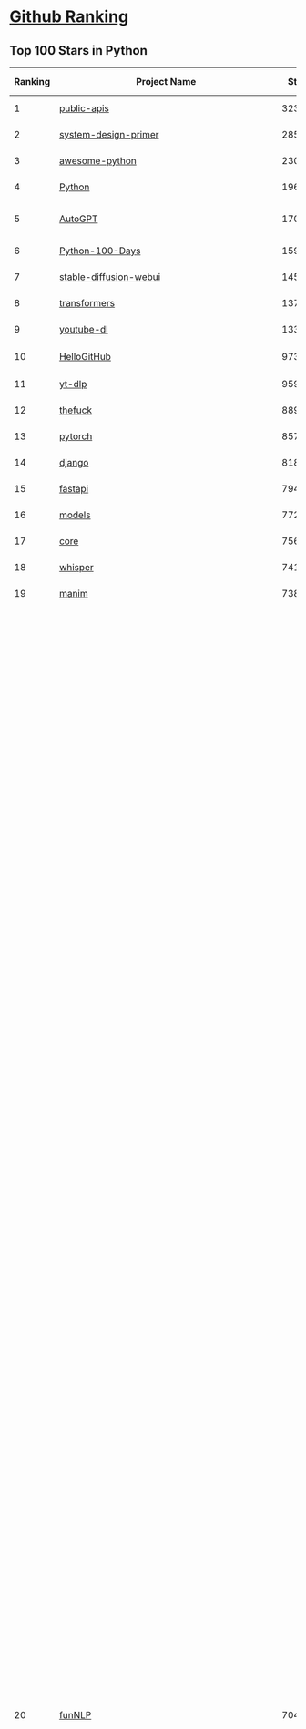 [Github Ranking](../README.md)
==========

## Top 100 Stars in Python

| Ranking | Project Name | Stars | Forks | Language | Open Issues | Description | Last Commit |
| ------- | ------------ | ----- | ----- | -------- | ----------- | ----------- | ----------- |
| 1 | [public-apis](https://github.com/public-apis/public-apis) | 323854 | 34353 | Python | 40 | A collective list of free APIs | 2024-10-31T19:50:02Z |
| 2 | [system-design-primer](https://github.com/donnemartin/system-design-primer) | 285490 | 47618 | Python | 231 | Learn how to design large-scale systems. Prep for the system design interview.  Includes Anki flashcards. | 2024-12-02T01:10:39Z |
| 3 | [awesome-python](https://github.com/vinta/awesome-python) | 230230 | 25113 | Python | 0 | An opinionated list of awesome Python frameworks, libraries, software and resources. | 2024-08-11T17:10:18Z |
| 4 | [Python](https://github.com/TheAlgorithms/Python) | 196347 | 46094 | Python | 65 | All Algorithms implemented in Python | 2025-01-06T20:12:17Z |
| 5 | [AutoGPT](https://github.com/Significant-Gravitas/AutoGPT) | 170357 | 44795 | Python | 160 | AutoGPT is the vision of accessible AI for everyone, to use and to build on. Our mission is to provide the tools, so that you can focus on what matters. | 2025-01-11T23:24:50Z |
| 6 | [Python-100-Days](https://github.com/jackfrued/Python-100-Days) | 159668 | 52745 | Python | 539 | Python - 100天从新手到大师 | 2025-01-07T09:24:56Z |
| 7 | [stable-diffusion-webui](https://github.com/AUTOMATIC1111/stable-diffusion-webui) | 145709 | 27319 | Python | 2290 | Stable Diffusion web UI | 2024-12-28T22:57:08Z |
| 8 | [transformers](https://github.com/huggingface/transformers) | 137452 | 27519 | Python | 992 | 🤗 Transformers: State-of-the-art Machine Learning for Pytorch, TensorFlow, and JAX. | 2025-01-11T09:27:56Z |
| 9 | [youtube-dl](https://github.com/ytdl-org/youtube-dl) | 133577 | 10160 | Python | 3701 | Command-line program to download videos from YouTube.com and other video sites | 2025-01-06T01:42:37Z |
| 10 | [HelloGitHub](https://github.com/521xueweihan/HelloGitHub) | 97320 | 9764 | Python | 179 | :octocat: 分享 GitHub 上有趣、入门级的开源项目。Share interesting, entry-level open source projects on GitHub. | 2025-01-11T05:03:19Z |
| 11 | [yt-dlp](https://github.com/yt-dlp/yt-dlp) | 95997 | 7527 | Python | 1497 | A feature-rich command-line audio/video downloader | 2025-01-12T02:02:57Z |
| 12 | [thefuck](https://github.com/nvbn/thefuck) | 88984 | 3569 | Python | 272 | Magnificent app which corrects your previous console command. | 2024-07-19T14:56:13Z |
| 13 | [pytorch](https://github.com/pytorch/pytorch) | 85739 | 23087 | Python | 14380 | Tensors and Dynamic neural networks in Python with strong GPU acceleration | 2025-01-12T03:58:05Z |
| 14 | [django](https://github.com/django/django) | 81814 | 32041 | Python | 0 | The Web framework for perfectionists with deadlines. | 2025-01-10T13:38:09Z |
| 15 | [fastapi](https://github.com/fastapi/fastapi) | 79440 | 6803 | Python | 51 | FastAPI framework, high performance, easy to learn, fast to code, ready for production | 2025-01-11T18:33:50Z |
| 16 | [models](https://github.com/tensorflow/models) | 77299 | 45717 | Python | 1064 | Models and examples built with TensorFlow | 2025-01-10T15:21:30Z |
| 17 | [core](https://github.com/home-assistant/core) | 75684 | 31889 | Python | 2860 | :house_with_garden: Open source home automation that puts local control and privacy first. | 2025-01-11T23:51:32Z |
| 18 | [whisper](https://github.com/openai/whisper) | 74135 | 8859 | Python | 0 | Robust Speech Recognition via Large-Scale Weak Supervision | 2025-01-04T20:56:17Z |
| 19 | [manim](https://github.com/3b1b/manim) | 73873 | 6454 | Python | 430 | Animation engine for explanatory math videos | 2025-01-08T16:22:03Z |
| 20 | [funNLP](https://github.com/fighting41love/funNLP) | 70459 | 14630 | Python | 128 | 中英文敏感词、语言检测、中外手机/电话归属地/运营商查询、名字推断性别、手机号抽取、身份证抽取、邮箱抽取、中日文人名库、中文缩写库、拆字词典、词汇情感值、停用词、反动词表、暴恐词表、繁简体转换、英文模拟中文发音、汪峰歌词生成器、职业名称词库、同义词库、反义词库、否定词库、汽车品牌词库、汽车零件词库、连续英文切割、各种中文词向量、公司名字大全、古诗词库、IT词库、财经词库、成语词库、地名词库、历史名人词库、诗词词库、医学词库、饮食词库、法律词库、汽车词库、动物词库、中文聊天语料、中文谣言数据、百度中文问答数据集、句子相似度匹配算法集合、bert资源、文本生成&摘要相关工具、cocoNLP信息抽取工具、国内电话号码正则匹配、清华大学XLORE:中英文跨语言百科知识图谱、清华大学人工智能技术系列报告、自然语言生成、NLU太难了系列、自动对联数据及机器人、用户名黑名单列表、罪名法务名词及分类模型、微信公众号语料、cs224n深度学习自然语言处理课程、中文手写汉字识别、中文自然语言处理 语料/数据集、变量命名神器、分词语料库+代码、任务型对话英文数据集、ASR 语音数据集 + 基于深度学习的中文语音识别系统、笑声检测器、Microsoft多语言数字/单位/如日期时间识别包、中华新华字典数据库及api(包括常用歇后语、成语、词语和汉字)、文档图谱自动生成、SpaCy 中文模型、Common Voice语音识别数据集新版、神经网络关系抽取、基于bert的命名实体识别、关键词(Keyphrase)抽取包pke、基于医疗领域知识图谱的问答系统、基于依存句法与语义角色标注的事件三元组抽取、依存句法分析4万句高质量标注数据、cnocr：用来做中文OCR的Python3包、中文人物关系知识图谱项目、中文nlp竞赛项目及代码汇总、中文字符数据、speech-aligner: 从“人声语音”及其“语言文本”产生音素级别时间对齐标注的工具、AmpliGraph: 知识图谱表示学习(Python)库：知识图谱概念链接预测、Scattertext 文本可视化(python)、语言/知识表示工具：BERT & ERNIE、中文对比英文自然语言处理NLP的区别综述、Synonyms中文近义词工具包、HarvestText领域自适应文本挖掘工具（新词发现-情感分析-实体链接等）、word2word：(Python)方便易用的多语言词-词对集：62种语言/3,564个多语言对、语音识别语料生成工具：从具有音频/字幕的在线视频创建自动语音识别(ASR)语料库、构建医疗实体识别的模型（包含词典和语料标注）、单文档非监督的关键词抽取、Kashgari中使用gpt-2语言模型、开源的金融投资数据提取工具、文本自动摘要库TextTeaser: 仅支持英文、人民日报语料处理工具集、一些关于自然语言的基本模型、基于14W歌曲知识库的问答尝试--功能包括歌词接龙and已知歌词找歌曲以及歌曲歌手歌词三角关系的问答、基于Siamese bilstm模型的相似句子判定模型并提供训练数据集和测试数据集、用Transformer编解码模型实现的根据Hacker News文章标题自动生成评论、用BERT进行序列标记和文本分类的模板代码、LitBank：NLP数据集——支持自然语言处理和计算人文学科任务的100部带标记英文小说语料、百度开源的基准信息抽取系统、虚假新闻数据集、Facebook: LAMA语言模型分析，提供Transformer-XL/BERT/ELMo/GPT预训练语言模型的统一访问接口、CommonsenseQA：面向常识的英文QA挑战、中文知识图谱资料、数据及工具、各大公司内部里大牛分享的技术文档 PDF 或者 PPT、自然语言生成SQL语句（英文）、中文NLP数据增强（EDA）工具、英文NLP数据增强工具 、基于医药知识图谱的智能问答系统、京东商品知识图谱、基于mongodb存储的军事领域知识图谱问答项目、基于远监督的中文关系抽取、语音情感分析、中文ULMFiT-情感分析-文本分类-语料及模型、一个拍照做题程序、世界各国大规模人名库、一个利用有趣中文语料库 qingyun 训练出来的中文聊天机器人、中文聊天机器人seqGAN、省市区镇行政区划数据带拼音标注、教育行业新闻语料库包含自动文摘功能、开放了对话机器人-知识图谱-语义理解-自然语言处理工具及数据、中文知识图谱：基于百度百科中文页面-抽取三元组信息-构建中文知识图谱、masr: 中文语音识别-提供预训练模型-高识别率、Python音频数据增广库、中文全词覆盖BERT及两份阅读理解数据、ConvLab：开源多域端到端对话系统平台、中文自然语言处理数据集、基于最新版本rasa搭建的对话系统、基于TensorFlow和BERT的管道式实体及关系抽取、一个小型的证券知识图谱/知识库、复盘所有NLP比赛的TOP方案、OpenCLaP：多领域开源中文预训练语言模型仓库、UER：基于不同语料+编码器+目标任务的中文预训练模型仓库、中文自然语言处理向量合集、基于金融-司法领域(兼有闲聊性质)的聊天机器人、g2pC：基于上下文的汉语读音自动标记模块、Zincbase 知识图谱构建工具包、诗歌质量评价/细粒度情感诗歌语料库、快速转化「中文数字」和「阿拉伯数字」、百度知道问答语料库、基于知识图谱的问答系统、jieba_fast 加速版的jieba、正则表达式教程、中文阅读理解数据集、基于BERT等最新语言模型的抽取式摘要提取、Python利用深度学习进行文本摘要的综合指南、知识图谱深度学习相关资料整理、维基大规模平行文本语料、StanfordNLP 0.2.0：纯Python版自然语言处理包、NeuralNLP-NeuralClassifier：腾讯开源深度学习文本分类工具、端到端的封闭域对话系统、中文命名实体识别：NeuroNER vs. BertNER、新闻事件线索抽取、2019年百度的三元组抽取比赛：“科学空间队”源码、基于依存句法的开放域文本知识三元组抽取和知识库构建、中文的GPT2训练代码、ML-NLP - 机器学习(Machine Learning)NLP面试中常考到的知识点和代码实现、nlp4han:中文自然语言处理工具集(断句/分词/词性标注/组块/句法分析/语义分析/NER/N元语法/HMM/代词消解/情感分析/拼写检查、XLM：Facebook的跨语言预训练语言模型、用基于BERT的微调和特征提取方法来进行知识图谱百度百科人物词条属性抽取、中文自然语言处理相关的开放任务-数据集-当前最佳结果、CoupletAI - 基于CNN+Bi-LSTM+Attention 的自动对对联系统、抽象知识图谱、MiningZhiDaoQACorpus - 580万百度知道问答数据挖掘项目、brat rapid annotation tool: 序列标注工具、大规模中文知识图谱数据：1.4亿实体、数据增强在机器翻译及其他nlp任务中的应用及效果、allennlp阅读理解:支持多种数据和模型、PDF表格数据提取工具 、 Graphbrain：AI开源软件库和科研工具，目的是促进自动意义提取和文本理解以及知识的探索和推断、简历自动筛选系统、基于命名实体识别的简历自动摘要、中文语言理解测评基准，包括代表性的数据集&基准模型&语料库&排行榜、树洞 OCR 文字识别 、从包含表格的扫描图片中识别表格和文字、语声迁移、Python口语自然语言处理工具集(英文)、 similarity：相似度计算工具包，java编写、海量中文预训练ALBERT模型 、Transformers 2.0 、基于大规模音频数据集Audioset的音频增强 、Poplar：网页版自然语言标注工具、图片文字去除，可用于漫画翻译 、186种语言的数字叫法库、Amazon发布基于知识的人-人开放领域对话数据集 、中文文本纠错模块代码、繁简体转换 、 Python实现的多种文本可读性评价指标、类似于人名/地名/组织机构名的命名体识别数据集 、东南大学《知识图谱》研究生课程(资料)、. 英文拼写检查库 、 wwsearch是企业微信后台自研的全文检索引擎、CHAMELEON：深度学习新闻推荐系统元架构 、 8篇论文梳理BERT相关模型进展与反思、DocSearch：免费文档搜索引擎、 LIDA：轻量交互式对话标注工具 、aili - the fastest in-memory index in the East 东半球最快并发索引 、知识图谱车音工作项目、自然语言生成资源大全 、中日韩分词库mecab的Python接口库、中文文本摘要/关键词提取、汉字字符特征提取器 (featurizer)，提取汉字的特征（发音特征、字形特征）用做深度学习的特征、中文生成任务基准测评 、中文缩写数据集、中文任务基准测评 - 代表性的数据集-基准(预训练)模型-语料库-baseline-工具包-排行榜、PySS3：面向可解释AI的SS3文本分类器机器可视化工具 、中文NLP数据集列表、COPE - 格律诗编辑程序、doccano：基于网页的开源协同多语言文本标注工具 、PreNLP：自然语言预处理库、简单的简历解析器，用来从简历中提取关键信息、用于中文闲聊的GPT2模型：GPT2-chitchat、基于检索聊天机器人多轮响应选择相关资源列表(Leaderboards、Datasets、Papers)、(Colab)抽象文本摘要实现集锦(教程 、词语拼音数据、高效模糊搜索工具、NLP数据增广资源集、微软对话机器人框架 、 GitHub Typo Corpus：大规模GitHub多语言拼写错误/语法错误数据集、TextCluster：短文本聚类预处理模块 Short text cluster、面向语音识别的中文文本规范化、BLINK：最先进的实体链接库、BertPunc：基于BERT的最先进标点修复模型、Tokenizer：快速、可定制的文本词条化库、中文语言理解测评基准，包括代表性的数据集、基准(预训练)模型、语料库、排行榜、spaCy 医学文本挖掘与信息提取 、 NLP任务示例项目代码集、 python拼写检查库、chatbot-list - 行业内关于智能客服、聊天机器人的应用和架构、算法分享和介绍、语音质量评价指标(MOSNet, BSSEval, STOI, PESQ, SRMR)、 用138GB语料训练的法文RoBERTa预训练语言模型 、BERT-NER-Pytorch：三种不同模式的BERT中文NER实验、无道词典 - 有道词典的命令行版本，支持英汉互查和在线查询、2019年NLP亮点回顾、 Chinese medical dialogue data 中文医疗对话数据集 、最好的汉字数字(中文数字)-阿拉伯数字转换工具、 基于百科知识库的中文词语多词义/义项获取与特定句子词语语义消歧、awesome-nlp-sentiment-analysis - 情感分析、情绪原因识别、评价对象和评价词抽取、LineFlow：面向所有深度学习框架的NLP数据高效加载器、中文医学NLP公开资源整理 、MedQuAD：(英文)医学问答数据集、将自然语言数字串解析转换为整数和浮点数、Transfer Learning in Natural Language Processing (NLP) 、面向语音识别的中文/英文发音辞典、Tokenizers：注重性能与多功能性的最先进分词器、CLUENER 细粒度命名实体识别 Fine Grained Named Entity Recognition、 基于BERT的中文命名实体识别、中文谣言数据库、NLP数据集/基准任务大列表、nlp相关的一些论文及代码, 包括主题模型、词向量(Word Embedding)、命名实体识别(NER)、文本分类(Text Classificatin)、文本生成(Text Generation)、文本相似性(Text Similarity)计算等，涉及到各种与nlp相关的算法，基于keras和tensorflow 、Python文本挖掘/NLP实战示例、 Blackstone：面向非结构化法律文本的spaCy pipeline和NLP模型通过同义词替换实现文本“变脸” 、中文 预训练 ELECTREA 模型: 基于对抗学习 pretrain Chinese Model 、albert-chinese-ner - 用预训练语言模型ALBERT做中文NER 、基于GPT2的特定主题文本生成/文本增广、开源预训练语言模型合集、多语言句向量包、编码、标记和实现：一种可控高效的文本生成方法、 英文脏话大列表 、attnvis：GPT2、BERT等transformer语言模型注意力交互可视化、CoVoST：Facebook发布的多语种语音-文本翻译语料库，包括11种语言(法语、德语、荷兰语、俄语、西班牙语、意大利语、土耳其语、波斯语、瑞典语、蒙古语和中文)的语音、文字转录及英文译文、Jiagu自然语言处理工具 - 以BiLSTM等模型为基础，提供知识图谱关系抽取 中文分词 词性标注 命名实体识别 情感分析 新词发现 关键词 文本摘要 文本聚类等功能、用unet实现对文档表格的自动检测，表格重建、NLP事件提取文献资源列表 、 金融领域自然语言处理研究资源大列表、CLUEDatasetSearch - 中英文NLP数据集：搜索所有中文NLP数据集，附常用英文NLP数据集 、medical_NER - 中文医学知识图谱命名实体识别 、(哈佛)讲因果推理的免费书、知识图谱相关学习资料/数据集/工具资源大列表、Forte：灵活强大的自然语言处理pipeline工具集 、Python字符串相似性算法库、PyLaia：面向手写文档分析的深度学习工具包、TextFooler：针对文本分类/推理的对抗文本生成模块、Haystack：灵活、强大的可扩展问答(QA)框架、中文关键短语抽取工具 | 2024-05-10T07:38:24Z |
| 21 | [flask](https://github.com/pallets/flask) | 68535 | 16249 | Python | 1 | The Python micro framework for building web applications. | 2025-01-05T17:10:05Z |
| 22 | [devops-exercises](https://github.com/bregman-arie/devops-exercises) | 67319 | 15062 | Python | 31 | Linux, Jenkins, AWS, SRE, Prometheus, Docker, Python, Ansible, Git, Kubernetes, Terraform, OpenStack, SQL, NoSQL, Azure, GCP, DNS, Elastic, Network, Virtualization. DevOps Interview Questions | 2024-12-28T12:40:46Z |
| 23 | [gpt_academic](https://github.com/binary-husky/gpt_academic) | 66828 | 8198 | Python | 397 | 为GPT/GLM等LLM大语言模型提供实用化交互接口，特别优化论文阅读/润色/写作体验，模块化设计，支持自定义快捷按钮&函数插件，支持Python和C++等项目剖析&自译解功能，PDF/LaTex论文翻译&总结功能，支持并行问询多种LLM模型，支持chatglm3等本地模型。接入通义千问, deepseekcoder, 讯飞星火, 文心一言, llama2, rwkv, claude2, moss等。 | 2025-01-09T14:33:44Z |
| 24 | [screenshot-to-code](https://github.com/abi/screenshot-to-code) | 66731 | 8110 | Python | 84 | Drop in a screenshot and convert it to clean code (HTML/Tailwind/React/Vue) | 2025-01-09T17:57:19Z |
| 25 | [awesome-machine-learning](https://github.com/josephmisiti/awesome-machine-learning) | 66582 | 14721 | Python | 0 | A curated list of awesome Machine Learning frameworks, libraries and software. | 2024-12-16T21:26:20Z |
| 26 | [d2l-zh](https://github.com/d2l-ai/d2l-zh) | 64973 | 11169 | Python | 0 | 《动手学深度学习》：面向中文读者、能运行、可讨论。中英文版被70多个国家的500多所大学用于教学。 | 2024-07-30T09:32:19Z |
| 27 | [cpython](https://github.com/python/cpython) | 64685 | 30852 | Python | 7205 | The Python programming language | 2025-01-11T22:23:53Z |
| 28 | [ansible](https://github.com/ansible/ansible) | 63635 | 23942 | Python | 549 | Ansible is a radically simple IT automation platform that makes your applications and systems easier to deploy and maintain. Automate everything from code deployment to network configuration to cloud management, in a language that approaches plain English, using SSH, with no agents to install on remote systems. https://docs.ansible.com. | 2025-01-11T01:09:48Z |
| 29 | [ComfyUI](https://github.com/comfyanonymous/ComfyUI) | 63150 | 6747 | Python | 1828 | The most powerful and modular diffusion model GUI, api and backend with a graph/nodes interface. | 2025-01-12T00:19:51Z |
| 30 | [gpt4free](https://github.com/xtekky/gpt4free) | 63023 | 13501 | Python | 22 | The official gpt4free repository \| various collection of powerful language models | 2025-01-10T18:08:19Z |
| 31 | [PayloadsAllTheThings](https://github.com/swisskyrepo/PayloadsAllTheThings) | 62447 | 14859 | Python | 0 | A list of useful payloads and bypass for Web Application Security and Pentest/CTF | 2024-12-04T11:10:42Z |
| 32 | [keras](https://github.com/keras-team/keras) | 62347 | 19478 | Python | 235 | Deep Learning for humans | 2025-01-10T21:20:25Z |
| 33 | [sherlock](https://github.com/sherlock-project/sherlock) | 61683 | 7090 | Python | 88 | Hunt down social media accounts by username across social networks | 2024-11-13T21:56:34Z |
| 34 | [scikit-learn](https://github.com/scikit-learn/scikit-learn) | 60736 | 25496 | Python | 1555 | scikit-learn: machine learning in Python | 2025-01-10T16:10:44Z |
| 35 | [annotated_deep_learning_paper_implementations](https://github.com/labmlai/annotated_deep_learning_paper_implementations) | 57803 | 5896 | Python | 29 | 🧑‍🏫 60+ Implementations/tutorials of deep learning papers with side-by-side notes 📝; including transformers (original, xl, switch, feedback, vit, ...), optimizers (adam, adabelief, sophia, ...), gans(cyclegan, stylegan2, ...), 🎮 reinforcement learning (ppo, dqn), capsnet, distillation, ... 🧠 | 2024-08-24T09:18:59Z |
| 36 | [open-interpreter](https://github.com/OpenInterpreter/open-interpreter) | 57799 | 4957 | Python | 202 | A natural language interface for computers | 2024-12-10T20:09:11Z |
| 37 | [new-pac](https://github.com/Alvin9999/new-pac) | 57559 | 9645 | Python | 414 | 翻墙-科学上网、自由上网、免费科学上网、免费翻墙、fanqiang、油管youtube/视频下载、软件、VPN、一键翻墙浏览器，vps一键搭建翻墙服务器脚本/教程，免费shadowsocks/ss/ssr/v2ray/goflyway账号/节点，翻墙梯子，电脑、手机、iOS、安卓、windows、Mac、Linux、路由器翻墙、科学上网、youtube视频下载、youtube油管镜像/免翻墙网站、美区apple id共享账号、翻墙-科学上网-梯子 | 2025-01-12T04:02:19Z |
| 38 | [llama](https://github.com/meta-llama/llama) | 57171 | 9652 | Python | 419 | Inference code for Llama models | 2024-08-18T07:07:28Z |
| 39 | [localstack](https://github.com/localstack/localstack) | 57026 | 4045 | Python | 262 | 💻 A fully functional local AWS cloud stack. Develop and test your cloud & Serverless apps offline | 2025-01-10T22:57:02Z |
| 40 | [private-gpt](https://github.com/zylon-ai/private-gpt) | 54848 | 7370 | Python | 234 | Interact with your documents using the power of GPT, 100% privately, no data leaks | 2024-11-13T19:30:32Z |
| 41 | [you-get](https://github.com/soimort/you-get) | 54321 | 9676 | Python | 0 | :arrow_double_down: Dumb downloader that scrapes the web | 2025-01-04T02:13:08Z |
| 42 | [face_recognition](https://github.com/ageitgey/face_recognition) | 53892 | 13527 | Python | 757 | The world's simplest facial recognition api for Python and the command line | 2024-08-21T06:22:36Z |
| 43 | [scrapy](https://github.com/scrapy/scrapy) | 53762 | 10612 | Python | 429 | Scrapy, a fast high-level web crawling & scraping framework for Python. | 2025-01-10T18:08:27Z |
| 44 | [Real-Time-Voice-Cloning](https://github.com/CorentinJ/Real-Time-Voice-Cloning) | 53188 | 8855 | Python | 197 | Clone a voice in 5 seconds to generate arbitrary speech in real-time | 2024-08-14T19:54:03Z |
| 45 | [faceswap](https://github.com/deepfakes/faceswap) | 52851 | 13271 | Python | 24 | Deepfakes Software For All | 2024-11-19T23:13:32Z |
| 46 | [gpt-engineer](https://github.com/AntonOsika/gpt-engineer) | 52839 | 6885 | Python | 18 | Platform to experiment with the AI Software Engineer. Terminal based. NOTE: Very different from https://gptengineer.app | 2024-11-17T22:47:32Z |
| 47 | [requests](https://github.com/psf/requests) | 52345 | 9337 | Python | 185 | A simple, yet elegant, HTTP library. | 2024-12-23T16:06:01Z |
| 48 | [yolov5](https://github.com/ultralytics/yolov5) | 51870 | 16552 | Python | 186 | YOLOv5 🚀 in PyTorch > ONNX > CoreML > TFLite | 2025-01-10T00:42:06Z |
| 49 | [openpilot](https://github.com/commaai/openpilot) | 51596 | 9290 | Python | 142 | openpilot is an operating system for robotics. Currently, it upgrades the driver assistance system on 275+ supported cars. | 2025-01-12T03:14:57Z |
| 50 | [hackingtool](https://github.com/Z4nzu/hackingtool) | 51284 | 5514 | Python | 41 | ALL IN ONE Hacking Tool For Hackers | 2024-07-31T13:30:04Z |
| 51 | [rich](https://github.com/Textualize/rich) | 50284 | 1757 | Python | 186 | Rich is a Python library for rich text and beautiful formatting in the terminal. | 2024-12-02T16:01:57Z |
| 52 | [grok-1](https://github.com/xai-org/grok-1) | 49786 | 8346 | Python | 75 | Grok open release | 2024-08-30T04:17:25Z |
| 53 | [professional-programming](https://github.com/charlax/professional-programming) | 47126 | 3740 | Python | 2 | A collection of learning resources for curious software engineers | 2024-12-23T03:33:32Z |
| 54 | [big-list-of-naughty-strings](https://github.com/minimaxir/big-list-of-naughty-strings) | 46809 | 2147 | Python | 68 | The Big List of Naughty Strings is a list of strings which have a high probability of causing issues when used as user-input data. | 2024-04-18T03:26:59Z |
| 55 | [MetaGPT](https://github.com/geekan/MetaGPT) | 46602 | 5537 | Python | 60 | 🌟 The Multi-Agent Framework: First AI Software Company, Towards Natural Language Programming | 2024-12-18T02:20:32Z |
| 56 | [PaddleOCR](https://github.com/PaddlePaddle/PaddleOCR) | 45669 | 7926 | Python | 59 | Awesome multilingual OCR toolkits based on PaddlePaddle (practical ultra lightweight OCR system, support 80+ languages recognition, provide data annotation and synthesis tools, support training and deployment among server, mobile, embedded and IoT devices) | 2025-01-09T03:51:07Z |
| 57 | [pandas](https://github.com/pandas-dev/pandas) | 44256 | 18107 | Python | 3589 | Flexible and powerful data analysis / manipulation library for Python, providing labeled data structures similar to R data.frame objects, statistical functions, and much more | 2025-01-10T17:42:36Z |
| 58 | [30-Days-Of-Python](https://github.com/Asabeneh/30-Days-Of-Python) | 43844 | 8371 | Python | 65 | 30 days of Python programming challenge is a step-by-step guide to learn the Python programming language in 30 days. This challenge may take more than100 days, follow your own pace.  These videos may help too: https://www.youtube.com/channel/UC7PNRuno1rzYPb1xLa4yktw | 2024-10-09T08:43:32Z |
| 59 | [OpenHands](https://github.com/All-Hands-AI/OpenHands) | 42974 | 4755 | Python | 232 | 🙌 OpenHands: Code Less, Make More | 2025-01-11T23:58:08Z |
| 60 | [langflow](https://github.com/langflow-ai/langflow) | 42903 | 4774 | Python | 194 | Langflow is a low-code app builder for RAG and multi-agent AI applications. It’s Python-based and agnostic to any model, API, or database. | 2025-01-11T16:26:05Z |
| 61 | [Fooocus](https://github.com/lllyasviel/Fooocus) | 42519 | 6178 | Python | 194 | Focus on prompting and generating | 2024-08-21T01:49:14Z |
| 62 | [Deep-Live-Cam](https://github.com/hacksider/Deep-Live-Cam) | 42225 | 6196 | Python | 20 | real time face swap and one-click video deepfake with only a single image | 2025-01-11T15:33:26Z |
| 63 | [text-generation-webui](https://github.com/oobabooga/text-generation-webui) | 41568 | 5413 | Python | 211 | A Gradio web UI for Large Language Models with support for multiple inference backends. | 2025-01-12T02:35:22Z |
| 64 | [ChatGLM-6B](https://github.com/THUDM/ChatGLM-6B) | 40965 | 5234 | Python | 555 | ChatGLM-6B: An Open Bilingual Dialogue Language Model \| 开源双语对话语言模型 | 2024-06-27T04:05:25Z |
| 65 | [python-patterns](https://github.com/faif/python-patterns) | 40754 | 6955 | Python | 10 | A collection of design patterns/idioms in Python | 2024-09-05T20:53:59Z |
| 66 | [diagrams](https://github.com/mingrammer/diagrams) | 40090 | 2566 | Python | 304 | :art: Diagram as Code for prototyping cloud system architectures | 2025-01-06T04:45:28Z |
| 67 | [odoo](https://github.com/odoo/odoo) | 39913 | 25847 | Python | 2980 | Odoo. Open Source Apps To Grow Your Business. | 2025-01-12T03:44:12Z |
| 68 | [ailearning](https://github.com/apachecn/ailearning) | 39888 | 11481 | Python | 2 | AiLearning：数据分析+机器学习实战+线性代数+PyTorch+NLTK+TF2 | 2024-11-12T16:21:55Z |
| 69 | [stablediffusion](https://github.com/Stability-AI/stablediffusion) | 39737 | 5105 | Python | 240 | High-Resolution Image Synthesis with Latent Diffusion Models | 2024-10-10T21:28:57Z |
| 70 | [sentry](https://github.com/getsentry/sentry) | 39596 | 4241 | Python | 2002 | Developer-first error tracking and performance monitoring | 2025-01-12T00:20:20Z |
| 71 | [black](https://github.com/psf/black) | 39428 | 2498 | Python | 355 | The uncompromising Python code formatter | 2025-01-10T03:23:01Z |
| 72 | [ColossalAI](https://github.com/hpcaitech/ColossalAI) | 39012 | 4349 | Python | 403 | Making large AI models cheaper, faster and more accessible | 2025-01-08T03:51:50Z |
| 73 | [cheat.sh](https://github.com/chubin/cheat.sh) | 38776 | 1802 | Python | 121 | the only cheat sheet you need | 2024-12-31T17:50:52Z |
| 74 | [Deep-Learning-Papers-Reading-Roadmap](https://github.com/floodsung/Deep-Learning-Papers-Reading-Roadmap) | 38602 | 7336 | Python | 50 | Deep Learning papers reading roadmap for anyone who are eager to learn this amazing tech! | 2022-11-27T13:18:32Z |
| 75 | [GPT-SoVITS](https://github.com/RVC-Boss/GPT-SoVITS) | 38593 | 4364 | Python | 649 | 1 min voice data can also be used to train a good TTS model! (few shot voice cloning) | 2025-01-02T03:16:32Z |
| 76 | [bert](https://github.com/google-research/bert) | 38500 | 9638 | Python | 790 | TensorFlow code and pre-trained models for BERT | 2024-07-23T23:39:41Z |
| 77 | [nanoGPT](https://github.com/karpathy/nanoGPT) | 38423 | 6213 | Python | 216 | The simplest, fastest repository for training/finetuning medium-sized GPTs. | 2024-12-09T23:53:04Z |
| 78 | [airflow](https://github.com/apache/airflow) | 38246 | 14511 | Python | 1070 | Apache Airflow - A platform to programmatically author, schedule, and monitor workflows | 2025-01-12T03:18:39Z |
| 79 | [llama_index](https://github.com/run-llama/llama_index) | 37946 | 5447 | Python | 590 | LlamaIndex is the leading framework for building LLM-powered agents over your data | 2025-01-11T04:07:08Z |
| 80 | [LLaMA-Factory](https://github.com/hiyouga/LLaMA-Factory) | 37729 | 4649 | Python | 244 | Unified Efficient Fine-Tuning of 100+ LLMs (ACL 2024) | 2025-01-10T15:53:42Z |
| 81 | [mitmproxy](https://github.com/mitmproxy/mitmproxy) | 37507 | 4079 | Python | 326 | An interactive TLS-capable intercepting HTTP proxy for penetration testers and software developers. | 2025-01-10T14:30:06Z |
| 82 | [FastChat](https://github.com/lm-sys/FastChat) | 37471 | 4581 | Python | 798 | An open platform for training, serving, and evaluating large language models. Release repo for Vicuna and Chatbot Arena. | 2025-01-11T20:46:34Z |
| 83 | [Open-Assistant](https://github.com/LAION-AI/Open-Assistant) | 37179 | 3255 | Python | 225 | OpenAssistant is a chat-based assistant that understands tasks, can interact with third-party systems, and retrieve information dynamically to do so. | 2024-08-17T01:55:35Z |
| 84 | [autogen](https://github.com/microsoft/autogen) | 37134 | 5384 | Python | 599 | A programming framework for agentic AI 🤖 PyPi: autogen-agentchat Discord: https://aka.ms/autogen-discord Office Hour: https://aka.ms/autogen-officehour | 2025-01-12T02:25:30Z |
| 85 | [quivr](https://github.com/QuivrHQ/quivr) | 37074 | 3607 | Python | 66 | Opiniated RAG for integrating GenAI in your apps 🧠   Focus on your product rather than the RAG. Easy integration in existing products with customisation!  Any LLM: GPT4, Groq, Llama. Any Vectorstore: PGVector, Faiss. Any Files. Anyway you want.  | 2025-01-06T09:42:31Z |
| 86 | [interview_internal_reference](https://github.com/0voice/interview_internal_reference) | 36742 | 9447 | Python | 28 | 2023年最新总结，阿里，腾讯，百度，美团，头条等技术面试题目，以及答案，专家出题人分析汇总。 | 2024-05-20T12:04:02Z |
| 87 | [TTS](https://github.com/coqui-ai/TTS) | 36730 | 4541 | Python | 20 | 🐸💬 - a deep learning toolkit for Text-to-Speech, battle-tested in research and production | 2024-08-16T12:07:14Z |
| 88 | [python-cheatsheet](https://github.com/gto76/python-cheatsheet) | 36699 | 6495 | Python | 5 | Comprehensive Python Cheatsheet | 2025-01-11T13:07:41Z |
| 89 | [streamlit](https://github.com/streamlit/streamlit) | 36635 | 3157 | Python | 938 | Streamlit — A faster way to build and share data apps. | 2025-01-12T03:43:53Z |
| 90 | [WeChatMsg](https://github.com/LC044/WeChatMsg) | 36250 | 3762 | Python | 62 | 提取微信聊天记录，将其导出成HTML、Word、Excel文档永久保存，对聊天记录进行分析生成年度聊天报告，用聊天数据训练专属于个人的AI聊天助手 | 2025-01-02T13:14:29Z |
| 91 | [DeepSpeed](https://github.com/microsoft/DeepSpeed) | 36191 | 4191 | Python | 995 | DeepSpeed is a deep learning optimization library that makes distributed training and inference easy, efficient, and effective. | 2025-01-10T23:47:39Z |
| 92 | [GFPGAN](https://github.com/TencentARC/GFPGAN) | 36148 | 5978 | Python | 352 | GFPGAN aims at developing Practical Algorithms for Real-world Face Restoration. | 2024-07-26T18:44:02Z |
| 93 | [wtfpython](https://github.com/satwikkansal/wtfpython) | 35956 | 2662 | Python | 71 | What the f*ck Python? 😱 | 2024-11-26T15:56:16Z |
| 94 | [DragGAN](https://github.com/XingangPan/DragGAN) | 35826 | 3455 | Python | 144 | Official Code for DragGAN (SIGGRAPH 2023) | 2024-05-18T17:51:40Z |
| 95 | [MockingBird](https://github.com/babysor/MockingBird) | 35634 | 5222 | Python | 475 | 🚀AI拟声: 5秒内克隆您的声音并生成任意语音内容 Clone a voice in 5 seconds to generate arbitrary speech in real-time | 2024-11-15T05:00:29Z |
| 96 | [ultralytics](https://github.com/ultralytics/ultralytics) | 35242 | 6770 | Python | 799 | Ultralytics YOLO11 🚀 | 2025-01-10T20:39:11Z |
| 97 | [gradio](https://github.com/gradio-app/gradio) | 35153 | 2653 | Python | 453 | Build and share delightful machine learning apps, all in Python. 🌟 Star to support our work! | 2025-01-10T20:47:19Z |
| 98 | [gym](https://github.com/openai/gym) | 35114 | 8620 | Python | 111 | A toolkit for developing and comparing reinforcement learning algorithms. | 2024-10-11T20:07:05Z |
| 99 | [ray](https://github.com/ray-project/ray) | 34841 | 5923 | Python | 3639 | Ray is an AI compute engine. Ray consists of a core distributed runtime and a set of AI Libraries for accelerating ML workloads. | 2025-01-11T10:49:56Z |
| 100 | [OpenBB](https://github.com/OpenBB-finance/OpenBB) | 34832 | 3184 | Python | 37 | Investment Research for Everyone, Everywhere. | 2025-01-11T01:35:41Z |

